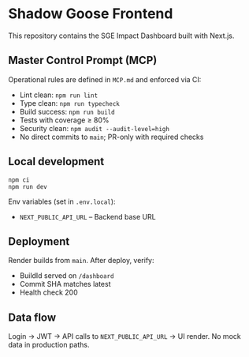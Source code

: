 # Shadow Goose Frontend

This repository contains the SGE Impact Dashboard built with Next.js.

## Master Control Prompt (MCP)

Operational rules are defined in `MCP.md` and enforced via CI:

- Lint clean: `npm run lint`
- Type clean: `npm run typecheck`
- Build success: `npm run build`
- Tests with coverage ≥ 80%
- Security clean: `npm audit --audit-level=high`
- No direct commits to `main`; PR-only with required checks

## Local development

```
npm ci
npm run dev
```

Env variables (set in `.env.local`):

- `NEXT_PUBLIC_API_URL` – Backend base URL

## Deployment

Render builds from `main`. After deploy, verify:

- BuildId served on `/dashboard`
- Commit SHA matches latest
- Health check 200

## Data flow

Login → JWT → API calls to `NEXT_PUBLIC_API_URL` → UI render. No mock data in production paths.
